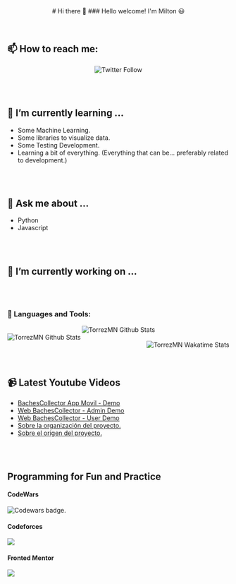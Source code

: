 <div align='center'>
# Hi there 👋
### Hello welcome! I'm Milton 😃
</div>

<!--
**TorrezMN/TorrezMN** is a ✨ _special_ ✨ repository because its `README.md` (this file) appears on your GitHub profile.

Here are some ideas to get you started:

- 👯 I’m looking to collaborate on ...
- 🤔 I’m looking for help with ...
- 😄 Pronouns: ...
- ⚡ Fun fact: ...

<div align='center'>hola</div>
-->
<br />
<br />

## 📫 How to reach me:

<div align='center'>

![Twitter Follow](https://img.shields.io/twitter/follow/mntorrez?style=for-the-badge)





</div>


<br />
<br />

## 🌱 I’m currently learning ...

- Some Machine Learning.
- Some libraries to visualize data.
- Some Testing Development.
- Learning a bit of everything. (Everything that can be... preferably related to development.)

<br />
<br />

## 💬 Ask me about ...

- Python
- Javascript


<br />
<br />

## 🔨 I’m currently working on ...

<br />
<br />

### 🧰 Languages and Tools:

<div align='center'>
<img align="center" alt="TorrezMN Github Stats" src="https://github-readme-stats.vercel.app/api?username=TorrezMN&theme=chartreuse-dark&show_icons=true"/>
</div>
<div align='left'>

<img align="center" alt="TorrezMN Github Stats" src="https://github-readme-stats.vercel.app/api/top-langs/?username=TorrezMN&theme=chartreuse-dark"/>



</div>
<div align='right'>

<img align="center" alt="TorrezMN Wakatime Stats" src="https://github-readme-stats.vercel.app/api/wakatime?username=TorrezMN&theme=chartreuse-dark&v=2"/>
</div>


<br />
<br />

## 📹 Latest Youtube Videos

<!-- YOUTUBE:START -->
- [BachesCollector App Movil - Demo](https://www.youtube.com/watch?v=WHsziHansd0)
- [Web   BachesCollector - Admin Demo](https://www.youtube.com/watch?v=T4O19HY3UTg)
- [Web   BachesCollector - User Demo](https://www.youtube.com/watch?v=91KQklKO4hs)
- [Sobre la organización del proyecto.](https://www.youtube.com/watch?v=kD6oEm9uCts)
- [Sobre el origen del proyecto.](https://www.youtube.com/watch?v=VWm0VPSjk6k)
<!-- YOUTUBE:END -->

<br/>
<br/>

## Programming for Fun and Practice 
#### CodeWars
<img align='center' alt="Codewars badge." src="https://www.codewars.com/users/Torrez%20M.N./badges/large">

#### Codeforces
[<img src="https://codeforces.org/s/97525/images/codeforces-logo-with-telegram.png">](https://codeforces.com/profile/torrez_mn)

#### Fronted Mentor
[<img src="https://www.frontendmentor.io/static/images/logo-desktop.svg">](https://www.frontendmentor.io/profile/TorrezMN)


